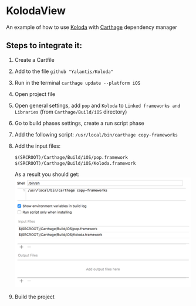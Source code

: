 # KolodaView

An example of how to use [Koloda](https://github.com/Yalantis/Koloda) with [Carthage](https://github.com/Carthage/Carthage) dependency manager

## Steps to integrate it:

1. Create a Cartfile
2. Add to the file `github "Yalantis/Koloda"`
3. Run in the terminal `carthage update --platform iOS`
4. Open project file
5. Open general settings, add `pop` and `Koloda` to `Linked frameworks and Libraries` (from `Carthage/Build/iOS` directory)
6. Go to build phases settings, create a run script phase
7. Add the following script: `/usr/local/bin/carthage copy-frameworks`
8. Add the input files: 
 
	```
	$(SRCROOT)/Carthage/Build/iOS/pop.framework
	$(SRCROOT)/Carthage/Build/iOS/Koloda.framework
	```
	
	As a result you should get:
	![preview](Resources/build_phase.png)
		
9. Build the project

